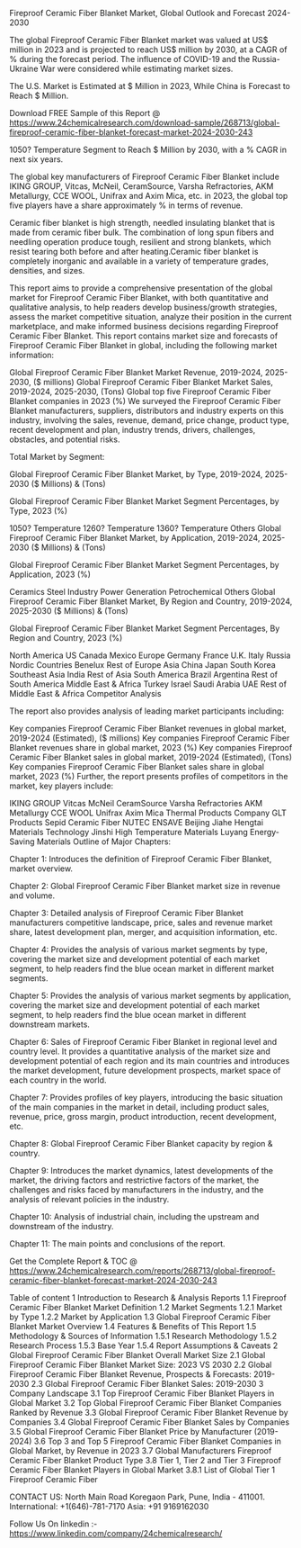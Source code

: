 Fireproof Ceramic Fiber Blanket Market, Global Outlook and Forecast 2024-2030

The global Fireproof Ceramic Fiber Blanket market was valued at US$ million in 2023 and is projected to reach US$ million by 2030, at a CAGR of % during the forecast period. The influence of COVID-19 and the Russia-Ukraine War were considered while estimating market sizes.

The U.S. Market is Estimated at $ Million in 2023, While China is Forecast to Reach $ Million.

Download FREE Sample of this Report @ https://www.24chemicalresearch.com/download-sample/268713/global-fireproof-ceramic-fiber-blanket-forecast-market-2024-2030-243

1050? Temperature Segment to Reach $ Million by 2030, with a % CAGR in next six years.

The global key manufacturers of Fireproof Ceramic Fiber Blanket include IKING GROUP, Vitcas, McNeil, CeramSource, Varsha Refractories, AKM Metallurgy, CCE WOOL, Unifrax and Axim Mica, etc. in 2023, the global top five players have a share approximately % in terms of revenue.

Ceramic fiber blanket is high strength, needled insulating blanket that is made from ceramic fiber bulk. The combination of long spun fibers and needling operation produce tough, resilient and strong blankets, which resist tearing both before and after heating.Ceramic fiber blanket is completely inorganic and available in a variety of temperature grades, densities, and sizes.

This report aims to provide a comprehensive presentation of the global market for Fireproof Ceramic Fiber Blanket, with both quantitative and qualitative analysis, to help readers develop business/growth strategies, assess the market competitive situation, analyze their position in the current marketplace, and make informed business decisions regarding Fireproof Ceramic Fiber Blanket. This report contains market size and forecasts of Fireproof Ceramic Fiber Blanket in global, including the following market information:

Global Fireproof Ceramic Fiber Blanket Market Revenue, 2019-2024, 2025-2030, ($ millions)
Global Fireproof Ceramic Fiber Blanket Market Sales, 2019-2024, 2025-2030, (Tons)
Global top five Fireproof Ceramic Fiber Blanket companies in 2023 (%)
We surveyed the Fireproof Ceramic Fiber Blanket manufacturers, suppliers, distributors and industry experts on this industry, involving the sales, revenue, demand, price change, product type, recent development and plan, industry trends, drivers, challenges, obstacles, and potential risks.

Total Market by Segment:

Global Fireproof Ceramic Fiber Blanket Market, by Type, 2019-2024, 2025-2030 ($ Millions) & (Tons)

Global Fireproof Ceramic Fiber Blanket Market Segment Percentages, by Type, 2023 (%)

1050? Temperature
1260? Temperature
1360? Temperature
Others
Global Fireproof Ceramic Fiber Blanket Market, by Application, 2019-2024, 2025-2030 ($ Millions) & (Tons)

Global Fireproof Ceramic Fiber Blanket Market Segment Percentages, by Application, 2023 (%)

Ceramics
Steel Industry
Power Generation
Petrochemical
Others
Global Fireproof Ceramic Fiber Blanket Market, By Region and Country, 2019-2024, 2025-2030 ($ Millions) & (Tons)

Global Fireproof Ceramic Fiber Blanket Market Segment Percentages, By Region and Country, 2023 (%)

North America
US
Canada
Mexico
Europe
Germany
France
U.K.
Italy
Russia
Nordic Countries
Benelux
Rest of Europe
Asia
China
Japan
South Korea
Southeast Asia
India
Rest of Asia
South America
Brazil
Argentina
Rest of South America
Middle East & Africa
Turkey
Israel
Saudi Arabia
UAE
Rest of Middle East & Africa
Competitor Analysis

The report also provides analysis of leading market participants including:

Key companies Fireproof Ceramic Fiber Blanket revenues in global market, 2019-2024 (Estimated), ($ millions)
Key companies Fireproof Ceramic Fiber Blanket revenues share in global market, 2023 (%)
Key companies Fireproof Ceramic Fiber Blanket sales in global market, 2019-2024 (Estimated), (Tons)
Key companies Fireproof Ceramic Fiber Blanket sales share in global market, 2023 (%)
Further, the report presents profiles of competitors in the market, key players include:

IKING GROUP
Vitcas
McNeil
CeramSource
Varsha Refractories
AKM Metallurgy
CCE WOOL
Unifrax
Axim Mica
Thermal Products Company
GLT Products
Sepid Ceramic Fiber
NUTEC
ENSAVE
Beijing Jiahe Hengtai Materials Technology
Jinshi High Temperature Materials
Luyang Energy-Saving Materials
Outline of Major Chapters:

Chapter 1: Introduces the definition of Fireproof Ceramic Fiber Blanket, market overview.

Chapter 2: Global Fireproof Ceramic Fiber Blanket market size in revenue and volume.

Chapter 3: Detailed analysis of Fireproof Ceramic Fiber Blanket manufacturers competitive landscape, price, sales and revenue market share, latest development plan, merger, and acquisition information, etc.

Chapter 4: Provides the analysis of various market segments by type, covering the market size and development potential of each market segment, to help readers find the blue ocean market in different market segments.

Chapter 5: Provides the analysis of various market segments by application, covering the market size and development potential of each market segment, to help readers find the blue ocean market in different downstream markets.

Chapter 6: Sales of Fireproof Ceramic Fiber Blanket in regional level and country level. It provides a quantitative analysis of the market size and development potential of each region and its main countries and introduces the market development, future development prospects, market space of each country in the world.

Chapter 7: Provides profiles of key players, introducing the basic situation of the main companies in the market in detail, including product sales, revenue, price, gross margin, product introduction, recent development, etc.

Chapter 8: Global Fireproof Ceramic Fiber Blanket capacity by region & country.

Chapter 9: Introduces the market dynamics, latest developments of the market, the driving factors and restrictive factors of the market, the challenges and risks faced by manufacturers in the industry, and the analysis of relevant policies in the industry.

Chapter 10: Analysis of industrial chain, including the upstream and downstream of the industry.

Chapter 11: The main points and conclusions of the report.

Get the Complete Report & TOC @ https://www.24chemicalresearch.com/reports/268713/global-fireproof-ceramic-fiber-blanket-forecast-market-2024-2030-243

Table of content
1 Introduction to Research & Analysis Reports
1.1 Fireproof Ceramic Fiber Blanket Market Definition
1.2 Market Segments
1.2.1 Market by Type
1.2.2 Market by Application
1.3 Global Fireproof Ceramic Fiber Blanket Market Overview
1.4 Features & Benefits of This Report
1.5 Methodology & Sources of Information
1.5.1 Research Methodology
1.5.2 Research Process
1.5.3 Base Year
1.5.4 Report Assumptions & Caveats
2 Global Fireproof Ceramic Fiber Blanket Overall Market Size
2.1 Global Fireproof Ceramic Fiber Blanket Market Size: 2023 VS 2030
2.2 Global Fireproof Ceramic Fiber Blanket Revenue, Prospects & Forecasts: 2019-2030
2.3 Global Fireproof Ceramic Fiber Blanket Sales: 2019-2030
3 Company Landscape
3.1 Top Fireproof Ceramic Fiber Blanket Players in Global Market
3.2 Top Global Fireproof Ceramic Fiber Blanket Companies Ranked by Revenue
3.3 Global Fireproof Ceramic Fiber Blanket Revenue by Companies
3.4 Global Fireproof Ceramic Fiber Blanket Sales by Companies
3.5 Global Fireproof Ceramic Fiber Blanket Price by Manufacturer (2019-2024)
3.6 Top 3 and Top 5 Fireproof Ceramic Fiber Blanket Companies in Global Market, by Revenue in 2023
3.7 Global Manufacturers Fireproof Ceramic Fiber Blanket Product Type
3.8 Tier 1, Tier 2 and Tier 3 Fireproof Ceramic Fiber Blanket Players in Global Market
3.8.1 List of Global Tier 1 Fireproof Ceramic Fiber

CONTACT US:
North Main Road Koregaon Park, Pune, India - 411001.
International: +1(646)-781-7170
Asia: +91 9169162030

Follow Us On linkedin :- https://www.linkedin.com/company/24chemicalresearch/
